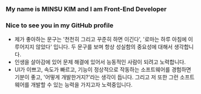 ### My name is MINSU KIM and I am Front-End Developer
### Nice to see you in my GitHub profile

- 제가 좋아하는 문구는 '천천히 그리고 꾸준히 하면 이긴다', '로마는 하루 아침에 이루어지지 않았다' 입니다. 두 문구를 보며 항상 성실함의 중요성에 대해서 생각합니다.
- 인생을 살아감에 있어 문제 해결에 있어서 능동적인 사람이 되려고 노력합니다.
- UI가 이쁘고, 속도가 빠르고, 기능이 정상적으로 작동하는 소프트웨어를 경험하면 기분이 좋고, '어떻게 개발한거지?'라는 생각이 듭니다. 그리고 저 또한 그런 소프트웨어를 개발할 수 있는 능력을 가지고자 노력중입니다.

<!---
SloSte34/SloSte34 is a ✨ special ✨ repository because its `README.md` (this file) appears on your GitHub profile.
You can click the Preview link to take a look at your changes.
--->
